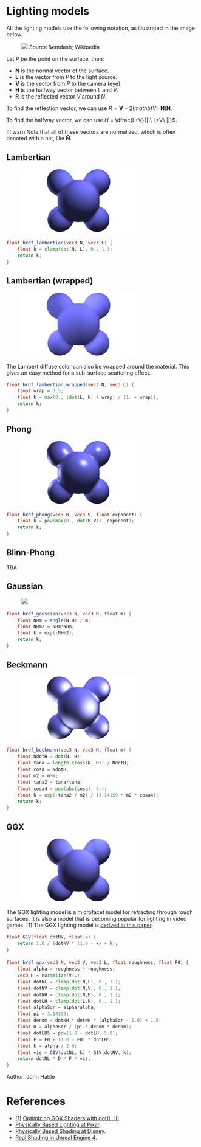# Lighting models

All the lighting models use the following notation, as illustrated in the image below.

<figure>
    <img src="https://upload.wikimedia.org/wikipedia/commons/thumb/0/01/Blinn_Vectors.svg/220px-Blinn_Vectors.svg.png" />
    <caption>Source &emdash; Wikipedia</caption>
</figure>

Let $P$ be the point on the surface, then:

 * $\mathbf{N}$ is the normal vector of the surface.
 * $\mathbf{L}$ is the vector from $P$ to the light source.
 * $\mathbf{V}$ is the vector from $P$ to the camera (eye).
 * $\mathbf{H}$ is the halfway vector between $L$ and $V$.
 * $\mathbf{R}$ is the reflected vector $V$ around $N$.


To find the reflection vector, we can use $R = \mathbf{V} - 2(mathbf{V}\cdot\mathbf{N})\mathbf{N}$.

To find the halfway vector, we can use $H$ = \dfrac{L+V}{||\ L+V\ ||}$.

!!! warn
Note that all of these vectors are normalized, which is often denoted with a hat, like $\mathbf\hat{N}$.

## Lambertian

<figure>
    <img src="../img/diffuse.png" width="300">
</figure>

```glsl
float brdf_lambertian(vec3 N, vec3 L) {
    float k = clamp(dot(N, L), 0., 1.);
    return k;
}
```

## Lambertian (wrapped)

<figure>
    <img src="../img/diffuse-wrapped.png" width="300">
</figure>

The Lambert diffuse color can also be wrapped around the material.
This gives an easy method for a sub-surface scattering effect.

```glsl
float brdf_lambertian_wrapped(vec3 N, vec3 L) {
    float wrap = 0.5;
    float k = max(0., (dot(L, N) + wrap) / (1. + wrap));
    return k;
}
```

## Phong

<figure>
    <img src="../img/phong.png" width="300">
</figure>

```glsl
float brdf_phong(vec3 R, vec3 V, float exponent) {
    float k = pow(max(0., dot(R,V)), exponent);
    return k;
}
```

## Blinn-Phong

TBA

## Gaussian

<figure>
    <img src="../img/gaussian.png" width="300">
</figure>

```glsl
float brdf_gaussian(vec3 N, vec3 H, float m) {
    float NHm = angle(N,H) / m;
    float NHm2 = NHm*NHm;
    float k = exp(-NHm2);
    return k;
}
```

## Beckmann

<figure>
    <img src="../img/beckmann.png" width="300">
</figure>

```glsl
float brdf_beckmann(vec3 N, vec3 H, float m) {
    float NdotH = dot(N, H);
    float tana = length(cross(N, H)) / NdotH;
    float cosa = NdotH;
    float m2 = m*m;
    float tana2 = tana*tana;
    float cosa4 = pow(abs(cosa), 4.);
    float k = exp(-tana2 / m2) / (3.14159 * m2 * cosa4);
    return k;
}
```

## GGX

<figure>
    <img src="../img/ggx.png" width="300">
</figure>

The GGX lighting model is a microfacet model for refracting through rough surfaces. It is also a model that is becoming popular for lighting in video games. [1] The GGX lighting model is [derived in this paper](http://www.cs.cornell.edu/~srm/publications/EGSR07-btdf.pdf).

```glsl
float G1V(float dotNV, float k) {
    return 1.0 / (dotNV * (1.0 - k) + k);
}

float brdf_ggx(vec3 N, vec3 V, vec3 L, float roughness, float F0) {
    float alpha = roughness * roughness;
    vec3 H = normalize(V+L);
    float dotNL = clamp(dot(N,L), 0., 1.);
    float dotNV = clamp(dot(N,V), 0., 1.);
    float dotNH = clamp(dot(N,H), 0., 1.);
    float dotLH = clamp(dot(L,H), 0., 1.);
    float alphaSqr = alpha*alpha;
    float pi = 3.14159;
    float denom = dotNH * dotNH * (alphaSqr - 1.0) + 1.0;
    float D = alphaSqr / (pi * denom * denom);
    float dotLH5 = pow(1.0 - dotLH, 5.0);
    float F = F0 + (1.0 - F0) * dotLH5;
    float k = alpha / 2.0;
    float vis = G1V(dotNL, k) * G1V(dotNV, k);
    return dotNL * D * F * vis;
}
```

Author: John Hable

# References

* [1] [Optimizing GGX Shaders with dot(L,H)](http://filmicworlds.com/blog/optimizing-ggx-shaders-with-dotlh/).
* [Physically Based Lighting at Pixar](https://blog.selfshadow.com/publications/s2013-shading-course/pixar/s2013_pbs_pixar_notes.pdf).
* [Physically Based Shading at Disney](https://neil3d.github.io/assets/pdf/s2012_pbs_disney_brdf_notes_v3.pdf).
* [Real Shading in Unreal Engine 4](https://blog.selfshadow.com/publications/s2013-shading-course/karis/s2013_pbs_epic_notes_v2.pdf).